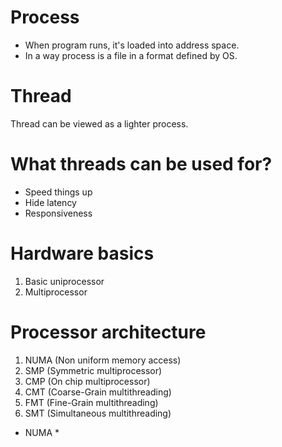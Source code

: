 # Process

- When program runs, it's loaded into address space. 
- In a way process is a file in a format defined by OS.

# Thread

Thread can be viewed as a lighter process.


# What threads can be used for?

* Speed things up
* Hide latency
* Responsiveness

# Hardware basics

1. Basic uniprocessor
2. Multiprocessor

# Processor architecture
1. NUMA (Non uniform memory access)
2. SMP (Symmetric multiprocessor)
3. CMP (On chip multiprocessor)
4. CMT (Coarse-Grain multithreading)
5. FMT (Fine-Grain multithreading)
6. SMT (Simultaneous multithreading)


* NUMA
    *  